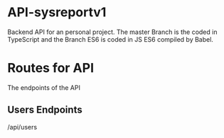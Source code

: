 # API-sysreportv1
Backend API for an personal project. 
The master Branch is the coded in TypeScript and the Branch ES6 is coded in JS ES6 compiled by Babel.

# Routes for API
The endpoints of the API

## Users Endpoints

/api/users
